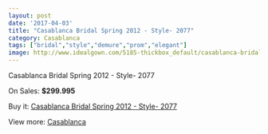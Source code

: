 ```yaml
---
layout: post
date: '2017-04-03'
title: "Casablanca Bridal Spring 2012 - Style- 2077"
category: Casablanca
tags: ["bridal","style","demure","prom","elegant"]
image: http://www.idealgown.com/5185-thickbox_default/casablanca-bridal-spring-2012-style-2077.jpg
---
```

Casablanca Bridal Spring 2012 - Style- 2077

On Sales: **$299.995**
<a href="https://www.idealgown.com/en/casablanca/2313-casablanca-bridal-spring-2012-style-2077.html"><amp-img layout="responsive" width="600" height="600" src="//www.idealgown.com/5185-thickbox_default/casablanca-bridal-spring-2012-style-2077.jpg" alt="Casablanca Bridal Spring 2012 - Style- 2077 0" /></a>
<a href="https://www.idealgown.com/en/casablanca/2313-casablanca-bridal-spring-2012-style-2077.html"><amp-img layout="responsive" width="600" height="600" src="//www.idealgown.com/5187-thickbox_default/casablanca-bridal-spring-2012-style-2077.jpg" alt="Casablanca Bridal Spring 2012 - Style- 2077 1" /></a>
<a href="https://www.idealgown.com/en/casablanca/2313-casablanca-bridal-spring-2012-style-2077.html"><amp-img layout="responsive" width="600" height="600" src="//www.idealgown.com/5186-thickbox_default/casablanca-bridal-spring-2012-style-2077.jpg" alt="Casablanca Bridal Spring 2012 - Style- 2077 2" /></a>

Buy it: [Casablanca Bridal Spring 2012 - Style- 2077](https://www.idealgown.com/en/casablanca/2313-casablanca-bridal-spring-2012-style-2077.html "Casablanca Bridal Spring 2012 - Style- 2077")

View more: [Casablanca](https://www.idealgown.com/en/31-casablanca "Casablanca")